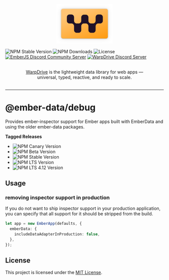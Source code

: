 <p align="center">
  <img
    class="project-logo"
    src="./logos/logo-yellow-slab.svg"
    alt="WarpDrive"
    width="180px"
    title="WarpDrive"
    />
</p>

![NPM Stable Version](https://img.shields.io/npm/v/ember-data/latest?label=version&style=flat&color=fdb155)
![NPM Downloads](https://img.shields.io/npm/dm/ember-data.svg?style=flat&color=fdb155)
![License](https://img.shields.io/github/license/warp-drive-data/warp-drive.svg?style=flat&color=fdb155)
[![EmberJS Discord Community Server](https://img.shields.io/badge/EmberJS-grey?logo=discord&logoColor=fdb155)](https://discord.gg/zT3asNS
)
[![WarpDrive Discord Server](https://img.shields.io/badge/WarpDrive-grey?logo=discord&logoColor=fdb155)](https://discord.gg/PHBbnWJx5S
)

<p align="center">
  <br>
  <a href="https://warp-drive.io">WarpDrive</a> is the lightweight data library for web apps &mdash;
  <br>
  universal, typed, reactive, and ready to scale.
  <br/><br/>
</p>

---

# @ember-data/debug

Provides ember-inspector support for Ember apps built with EmberData and using the older ember-data packages.

**Tagged Releases**

- ![NPM Canary Version](https://img.shields.io/npm/v/%40ember-data/debug/canary?label=%40canary&color=FFBF00)
- ![NPM Beta Version](https://img.shields.io/npm/v/%40ember-data/debug/beta?label=%40beta&color=ff00ff)
- ![NPM Stable Version](https://img.shields.io/npm/v/%40ember-data/debug/latest?label=%40latest&color=90EE90)
- ![NPM LTS Version](https://img.shields.io/npm/v/%40ember-data/debug/lts?label=%40lts&color=0096FF)
- ![NPM LTS 4.12 Version](https://img.shields.io/npm/v/%40ember-data/debug/lts-4-12?label=%40lts-4-12&color=bbbbbb)



## Usage

### removing inspector support in production

If you do not want to ship inspector support in your production application, you can specify
that all support for it should be stripped from the build.

```ts
let app = new EmberApp(defaults, {
  emberData: {
    includeDataAdapterInProduction: false,
  },
});
```

## License

This project is licensed under the [MIT License](LICENSE.md).
